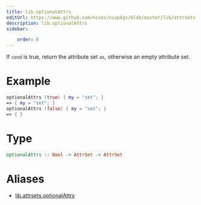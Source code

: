 ```yaml
---
title: lib.optionalAttrs
editUrl: https://www.github.com/nixos/nixpkgs/blob/master/lib/attrsets.nix#L854C5
description: lib.optionalAttrs
sidebar:

    order: 8
---
```


If `cond` is true, return the attribute set `as`,
otherwise an empty attribute set.

# Example

```nix
optionalAttrs (true) { my = "set"; }
=> { my = "set"; }
optionalAttrs (false) { my = "set"; }
=> { }
```

# Type

```haskell
optionalAttrs :: Bool -> AttrSet -> AttrSet
```


# Aliases

- [lib.attrsets.optionalAttrs](./reference/lib/attrsets/lib-attrsets-optionalAttrs)


